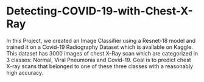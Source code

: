 # Detecting-COVID-19-with-Chest-X-Ray
In this Project, we created an Image Classifier using a Resnet-18 model and trained it on a Covid-19 Radiography Dataset which is available on Kaggle. This dataset has 3000 images of chest X-Ray scan which are categorized in 3 classes: Normal, Viral Pneumonia and Covid-19. Goal is to predict chest X-ray scans that belonged to one of these three classes with a reasonably high accuracy.
